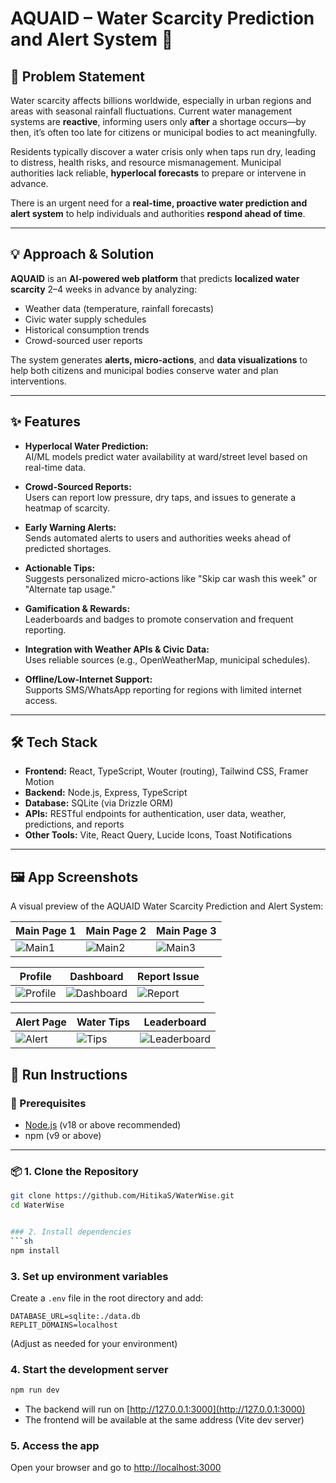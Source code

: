 
# AQUAID – Water Scarcity Prediction and Alert System 🚰

## 🧩 Problem Statement

Water scarcity affects billions worldwide, especially in urban regions and areas with seasonal rainfall fluctuations. Current water management systems are **reactive**, informing users only **after** a shortage occurs—by then, it’s often too late for citizens or municipal bodies to act meaningfully.

Residents typically discover a water crisis only when taps run dry, leading to distress, health risks, and resource mismanagement. Municipal authorities lack reliable, **hyperlocal forecasts** to prepare or intervene in advance.

There is an urgent need for a **real-time, proactive water prediction and alert system** to help individuals and authorities **respond ahead of time**.

---

## 💡 Approach & Solution

**AQUAID** is an **AI-powered web platform** that predicts **localized water scarcity** 2–4 weeks in advance by analyzing:

- Weather data (temperature, rainfall forecasts)
- Civic water supply schedules
- Historical consumption trends
- Crowd-sourced user reports

The system generates **alerts, micro-actions**, and **data visualizations** to help both citizens and municipal bodies conserve water and plan interventions.

---

## ✨ Features

- **Hyperlocal Water Prediction:**  
  AI/ML models predict water availability at ward/street level based on real-time data.

- **Crowd-Sourced Reports:**  
  Users can report low pressure, dry taps, and issues to generate a heatmap of scarcity.

- **Early Warning Alerts:**  
  Sends automated alerts to users and authorities weeks ahead of predicted shortages.

- **Actionable Tips:**  
  Suggests personalized micro-actions like "Skip car wash this week" or "Alternate tap usage."

- **Gamification & Rewards:**  
  Leaderboards and badges to promote conservation and frequent reporting.

- **Integration with Weather APIs & Civic Data:**  
  Uses reliable sources (e.g., OpenWeatherMap, municipal schedules).

- **Offline/Low-Internet Support:**  
  Supports SMS/WhatsApp reporting for regions with limited internet access.

---

## 🛠️ Tech Stack

- **Frontend:** React, TypeScript, Wouter (routing), Tailwind CSS, Framer Motion  
- **Backend:** Node.js, Express, TypeScript  
- **Database:** SQLite (via Drizzle ORM)  
- **APIs:** RESTful endpoints for authentication, user data, weather, predictions, and reports  
- **Other Tools:** Vite, React Query, Lucide Icons, Toast Notifications

---
## 🖼️ App Screenshots

A visual preview of the AQUAID Water Scarcity Prediction and Alert System:

| Main Page 1 | Main Page 2 | Main Page 3 |
|-------------|-------------|-------------|
| ![Main1](https://raw.githubusercontent.com/HitikaS/WaterWise/main/screenshots/main1.png) | ![Main2](https://raw.githubusercontent.com/HitikaS/WaterWise/main/screenshots/main2.png) | ![Main3](https://raw.githubusercontent.com/HitikaS/WaterWise/main/screenshots/main3.png) |

| Profile | Dashboard | Report Issue |
|---------|-----------|--------------|
| ![Profile](https://raw.githubusercontent.com/HitikaS/WaterWise/main/screenshots/profile.png) | ![Dashboard](https://raw.githubusercontent.com/HitikaS/WaterWise/main/screenshots/dashboard.png) | ![Report](https://raw.githubusercontent.com/HitikaS/WaterWise/main/screenshots/report.png) |

| Alert Page | Water Tips | Leaderboard |
|------------|------------|-------------|
| ![Alert](https://raw.githubusercontent.com/HitikaS/WaterWise/main/screenshots/alert.png) | ![Tips](https://raw.githubusercontent.com/HitikaS/WaterWise/main/screenshots/tips.png) | ![Leaderboard](https://raw.githubusercontent.com/HitikaS/WaterWise/main/screenshots/leaderboard.png) |




## 🚀 Run Instructions

### 🔧 Prerequisites

- [Node.js](https://nodejs.org/) (v18 or above recommended)  
- npm (v9 or above)

---

### 📦 1. Clone the Repository

```sh
git clone https://github.com/HitikaS/WaterWise.git
cd WaterWise


### 2. Install dependencies
```sh
npm install
```

### 3. Set up environment variables
Create a `.env` file in the root directory and add:
```
DATABASE_URL=sqlite:./data.db
REPLIT_DOMAINS=localhost
```
(Adjust as needed for your environment)

### 4. Start the development server
```sh
npm run dev
```

- The backend will run on [http://127.0.0.1:3000](http://127.0.0.1:3000)
- The frontend will be available at the same address (Vite dev server)

### 5. Access the app
Open your browser and go to [http://localhost:3000](http://localhost:3000)


